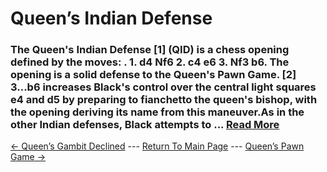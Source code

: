 # Queen’s Indian Defense

### The Queen's Indian Defense [1] (QID) is a chess opening defined by the moves: . 1. d4 Nf6 2. c4 e6 3. Nf3 b6. The opening is a solid defense to the Queen's Pawn Game. [2] 3...b6 increases Black's control over the central light squares e4 and d5 by preparing to fianchetto the queen's bishop, with the opening deriving its name from this maneuver.As in the other Indian defenses, Black attempts to ...  [Read More](https://en.wikipedia.org/wiki/Queen's_Indian_Defense)

[<- Queen’s Gambit Declined](Queen’sGambitDeclined.md) --- [Return To Main Page](index.md) --- [Queen’s Pawn Game ->](Queen’sPawnGame.md)